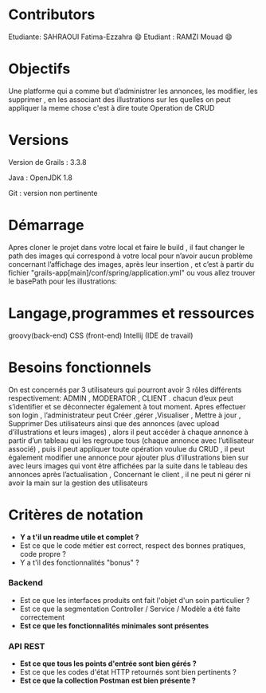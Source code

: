 # Contributors

Etudiante: SAHRAOUI Fatima-Ezzahra :smile:
Etudiant : RAMZI Mouad :smile:

# Objectifs
Une platforme qui a comme but d’administrer les annonces, les modifier, les supprimer , 
en les associant des illustrations sur les quelles on peut appliquer la meme chose c'est à dire toute Operation de CRUD

# Versions
Version de Grails : 3.3.8

Java : OpenJDK 1.8

Git : version non pertinente





# Démarrage
Apres cloner le projet dans votre local et faire le build ,
il faut changer le path des images qui correspond à votre local pour n’avoir aucun problème concernant l’affichage des images,
après leur insertion , et c’est à partir du fichier "grails-app[main]/conf/spring/application.yml" ou vous allez trouver le basePath pour les illustrations:
# Langage,programmes  et ressources 
groovy(back-end) 
CSS (front-end)
Intellij (IDE de travail)
# Besoins fonctionnels 

On est concernés par 3 utilisateurs qui pourront avoir 3 rôles différents respectivement:
ADMIN , MODERATOR , CLIENT .
chacun d’eux peut s’identifier et se déconnecter également à tout moment.
Apres effectuer son login , l’administrateur peut  Créer ,gérer ,Visualiser , Mettre à jour , Supprimer Des utilisateurs ainsi que des annonces (avec upload d’illustrations et leurs images) , 
alors il peut accéder à chaque annonce à partir d’un tableau qui les regroupe tous (chaque annonce avec l’utilisateur associé) ,
puis il peut appliquer toute opération voulue du CRUD , il peut également modifier une annonce pour ajouter plus d’illustrations bien sur avec leurs images qui vont être affichées par la suite dans le tableau des annonces après l’actualisation ,
Concernant le client , il ne peut ni gérer ni avoir la main sur la gestion des utilisateurs






# Critères de notation
- **Y a t'il un readme utile et complet ?**
- Est ce que le code métier est correct, respect des bonnes pratiques, code propre ?
- Y a t'il des fonctionnalités "bonus" ?
### Backend
- Est ce que les interfaces produits ont fait l'objet d'un soin particulier ?
- Est ce que la segmentation Controller / Service / Modèle a été faite correctement
- **Est ce que les fonctionnalités minimales sont présentes**
### API REST
- **Est ce que tous les points d'entrée sont bien gérés ?**
- Est ce que les codes d'état HTTP retournés sont bien pertinents ? 
- **Est ce que la collection Postman est bien présente ?**

